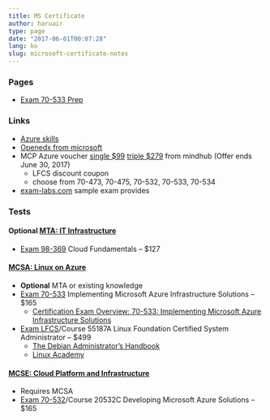 ```yaml
---
title: MS Certificate
author: haruair
type: page
date: "2017-06-01T00:07:28"
lang: ko
slug: microsoft-certificate-notes
---
```


### Pages

  * [Exam 70-533 Prep][1]

### Links

  * [Azure skills][2]
  * [Openedx from microsoft][3]
  * MCP Azure voucher [single $99][4] [triple $279][5] from mindhub (Offer ends June 30, 2017) 
      * LFCS discount coupon
      * choose from 70-473, 70-475, 70-532, 70-533, 70-534
  * [exam-labs.com][6] sample exam provides

### Tests

#### **Optional** [MTA: IT Infrastructure][7]

  * [Exam 98-369][8] Cloud Fundamentals &#8211; $127

#### [MCSA: Linux on Azure][9]

  * **Optional** MTA or existing knowledge
  * [Exam 70-533][10] Implementing Microsoft Azure Infrastructure Solutions &#8211; $165 
      * [Certification Exam Overview: 70-533: Implementing Microsoft Azure Infrastructure Solutions][11]
  * [Exam LFCS][12]/Course 55187A Linux Foundation Certified System Administrator &#8211; $499 
      * [The Debian Administrator&#8217;s Handbook][13]
      * [Linux Academy][14]

#### [MCSE: Cloud Platform and Infrastructure][15]

  * Requires MCSA
  * [Exam 70-532][16]/Course 20532C Developing Microsoft Azure Solutions &#8211; $165

 [1]: /notes/ms-certificate/exam-70-533-prep
 [2]: https://partner.microsoft.com/en-US/azureskills
 [3]: https://openedx.microsoft.com/
 [4]: http://www.mindhub.com/microsoft-cloud-exam-bundles-p/mcp-azure-skills-1_p.htm?1=1&CartID=0
 [5]: http://www.mindhub.com/microsoft-cloud-exam-bundles-p/mcp-azure-skills-3_p.htm?1=1&CartID=0
 [6]: https://www.exam-labs.com/
 [7]: https://www.microsoft.com/en-au/learning/mta-it-infrastructure-certification.aspx
 [8]: https://www.microsoft.com/en-au/learning/exam-98-369.aspx
 [9]: https://www.microsoft.com/en-au/learning/mcsa-linux-azure-certification.aspx
 [10]: https://www.microsoft.com/en-au/learning/exam-70-533.aspx
 [11]: https://mva.microsoft.com/en-US/training-courses/certification-exam-overview-70533-implementing-microsoft-azure-infrastructure-solutions-17405?l=9TjC0QmjD_2606218965
 [12]: https://training.linuxfoundation.org/certification/lfcs
 [13]: https://debian-handbook.info/browse/stable/
 [14]: https://linuxacademy.com/
 [15]: https://www.microsoft.com/en-au/learning/mcse-cloud-platform-infrastructure.aspx
 [16]: https://www.microsoft.com/en-au/learning/exam-70-532.aspx